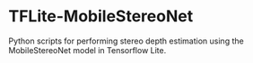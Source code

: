 # TFLite-MobileStereoNet
Python scripts for performing stereo depth estimation using the MobileStereoNet model in Tensorflow Lite.
